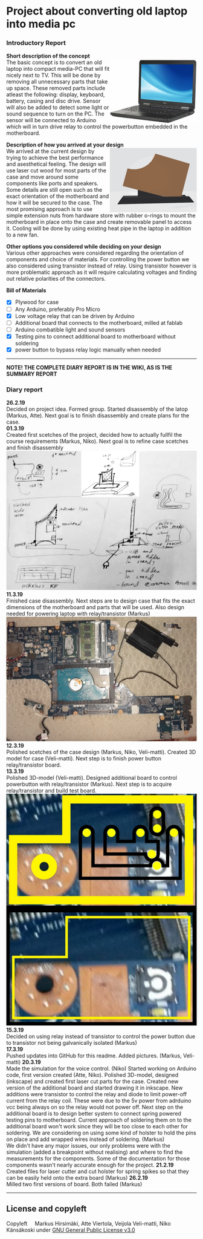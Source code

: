 # Project about converting old laptop into media pc

### Introductory Report
**Short description of the concept**\
<img align="right" src="https://raw.githubusercontent.com/hirsimaki-markus/laptop-to-media-pc/master/pictures/original.png" width="230" height="170">
The basic concept is to convert an old laptop into compact media-PC that will fit nicely next to TV.
This will be done by removing all unnecessary parts that take up space. These removed parts include atleast the following: display, keyboard, battery, casing and disc drive. Sensor will also be added to detect some light or sound sequence to turn on the PC. The sensor will be connected to Arduino which will in turn drive relay to control the powerbutton embedded in the motherboard.
   
**Description of how you arrived at your design**\
<img align="right" src="https://raw.githubusercontent.com/hirsimaki-markus/laptop-to-media-pc/master/animations/spinning-pc.gif" width="230" height="170">
We arrived at the current design by trying to achieve the best performance and asesthetical feeling. The design will use laser cut wood for most parts of the case and move around some components like ports and speakers. Some details are still open such as the exact orientation of the motherboard and how it will be secured to the case. The most promising approach is to use simple extension nuts from hardware store with rubber o-rings to mount the motherboard in place onto the case and create removable panel to access it. Cooling will be done by using existing heat pipe in the laptop in addition to a new fan.
    
**Other options you considered while deciding on your design**\
Various other approaches were considered regarding the orientation of components and choice of materials. For controlling the power button we also considered using transistor instead of relay. Using transistor however is more problematic approach as it will require calculating voltages and finding out relative polarities of the connectors.

**Bill of Materials**
- [x] Plywood for case
- [ ] Any Arduino, preferably Pro Micro
- [x] Low voltage relay that can be driven by Arduino
- [ ] Additional board that connects to the motherboard, milled at fablab
- [ ] Arduino combatible light and sound sensors
- [x] Testing pins to connect additional board to motherboard without soldering
- [x] power button to bypass relay logic manually when needed

---
**NOTE! THE COMPLETE DIARY REPORT IS IN THE WIKI, AS IS THE SUMMARY REPORT**
### Diary report
**26.2.19**\
Decided on project idea. Formed group. Started disassembly of the latop (Markus, Atte). Next goal is to finish disassembly and create plans for the case.\
**01.3.19**\
Created first scetches of the project, decided how to actually fullfil the course requirements (Markus, Niko). Next goal is to refine case scetches and finish disassembly\
![](https://raw.githubusercontent.com/hirsimaki-markus/laptop-to-media-pc/master/pictures/scetch.png)
**11.3.19**\
Finished case disassembly. Next steps are to design case that fits the exact dimensions of the motherboard and parts that will be used. Also design needed for powering laptop with relay/transistor (Markus)\
![](https://raw.githubusercontent.com/hirsimaki-markus/laptop-to-media-pc/master/pictures/disassembled.png)
**12.3.19**\
Polished scetches of the case design (Markus, Niko, Veli-matti). Created 3D model for case (Veli-matti). Next step is to finish power button relay/transistor board.\
**13.3.19**\
Polished 3D-model (Veli-matti). Designed additional board to control powerbutton with relay/transistor (Markus). Next step is to acquire relay/transistor and build test board.![](https://raw.githubusercontent.com/hirsimaki-markus/laptop-to-media-pc/master/pictures/board-milling.png)\
**15.3.19**\
Decided on using relay instead of transistor to control the power button due to transistor not being galvanically isolated (Markus)\
**17.3.19**\
Pushed updates into GitHub for this readme. Added pictures. (Markus, Veli-matti)
**20.3.19**\
Made the simulation for the voice control. (Niko) Started working on Arduino code, first version created (Atte, Niko). Polished 3D-model, designed (inkscape) and created first laser cut parts for the case. Created new version of the additional board and started drawing it in inkscape. New additions were transistor to control the relay and diode to limit power-off current from the relay coil. These were due to the 5v power from adrduino vcc being always on so the relay would not power off. Next step on the additional board is to design better system to connect spring powered testing pins to motherboard. Current approach of soldering them on to the additional board won't work since they will be too close to each other for soldering. We are considering on using some kind of holster to hold the pins on place and add wrapped wires instead of soldering. (Markus)\
We didn't have any major issues, our only problems were with the simulation (added a breakpoint without realising) and where to find the measurements for the components. Some of the documentation for those components wasn't nearly accurate enough for the project.
**21.2.19**\
Created files for laser cutter and cut holster for spring spikes so that they can be easily held onto the extra board (Markus)
**26.2.19**\
Milled two first versions of board. Both failed (Markus)

---

## License and copyleft
Copyleft <img src="https://raw.githubusercontent.com/hirsimaki-markus/arduino-PS2-to-USB/master/images/copyleft.png" width="12" height="12"/> Markus Hirsimäki, Atte Viertola, Veijola Veli-matti, Niko Känsäkoski under [GNU General Public License v3.0](https://choosealicense.com/licenses/lgpl-3.0/)
